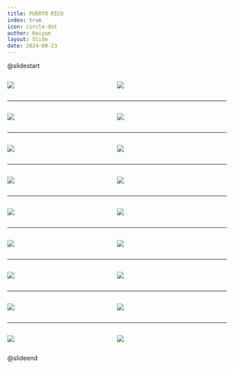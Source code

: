 ```yaml
---
title: PUERTO RICO
index: true
icon: circle-dot
author: Haiyue
layout: Slide
date: 2024-09-23
---
```

 
@slidestart

<div style="display:flex">
<div style="flex:1">

![](https://raw.githubusercontent.com/yclord/reading/refs/heads/master/english/Level-W/PUERTO%20RICO/001.webp)
</div>
<div style="flex:1">

![](https://raw.githubusercontent.com/yclord/reading/refs/heads/master/english/Level-W/PUERTO%20RICO/002.webp)
</div>
</div>

---

<div style="display:flex">
<div style="flex:1">

![](https://raw.githubusercontent.com/yclord/reading/refs/heads/master/english/Level-W/PUERTO%20RICO/003.webp)
</div>
<div style="flex:1">

![](https://raw.githubusercontent.com/yclord/reading/refs/heads/master/english/Level-W/PUERTO%20RICO/004.webp)
</div>
</div>

---

<div style="display:flex">
<div style="flex:1">

![](https://raw.githubusercontent.com/yclord/reading/refs/heads/master/english/Level-W/PUERTO%20RICO/005.webp)
</div>
<div style="flex:1">

![](https://raw.githubusercontent.com/yclord/reading/refs/heads/master/english/Level-W/PUERTO%20RICO/006.webp)
</div>
</div>

---

<div style="display:flex">
<div style="flex:1">

![](https://raw.githubusercontent.com/yclord/reading/refs/heads/master/english/Level-W/PUERTO%20RICO/007.webp)
</div>
<div style="flex:1">

![](https://raw.githubusercontent.com/yclord/reading/refs/heads/master/english/Level-W/PUERTO%20RICO/008.webp)
</div>
</div>

---

<div style="display:flex">
<div style="flex:1">

![](https://raw.githubusercontent.com/yclord/reading/refs/heads/master/english/Level-W/PUERTO%20RICO/009.webp)
</div>
<div style="flex:1">

![](https://raw.githubusercontent.com/yclord/reading/refs/heads/master/english/Level-W/PUERTO%20RICO/010.webp)
</div>
</div>

---

<div style="display:flex">
<div style="flex:1">

![](https://raw.githubusercontent.com/yclord/reading/refs/heads/master/english/Level-W/PUERTO%20RICO/011.webp)
</div>
<div style="flex:1">

![](https://raw.githubusercontent.com/yclord/reading/refs/heads/master/english/Level-W/PUERTO%20RICO/012.webp)
</div>
</div>

---

<div style="display:flex">
<div style="flex:1">

![](https://raw.githubusercontent.com/yclord/reading/refs/heads/master/english/Level-W/PUERTO%20RICO/013.webp)
</div>
<div style="flex:1">

![](https://raw.githubusercontent.com/yclord/reading/refs/heads/master/english/Level-W/PUERTO%20RICO/014.webp)
</div>
</div>

---

<div style="display:flex">
<div style="flex:1">

![](https://raw.githubusercontent.com/yclord/reading/refs/heads/master/english/Level-W/PUERTO%20RICO/015.webp)
</div>
<div style="flex:1">

![](https://raw.githubusercontent.com/yclord/reading/refs/heads/master/english/Level-W/PUERTO%20RICO/016.webp)
</div>
</div>

---

<div style="display:flex">
<div style="flex:1">

![](https://raw.githubusercontent.com/yclord/reading/refs/heads/master/english/Level-W/PUERTO%20RICO/017.webp)
</div>
<div style="flex:1">

![](https://raw.githubusercontent.com/yclord/reading/refs/heads/master/english/Level-W/PUERTO%20RICO/018.webp)
</div>
</div>

@slideend